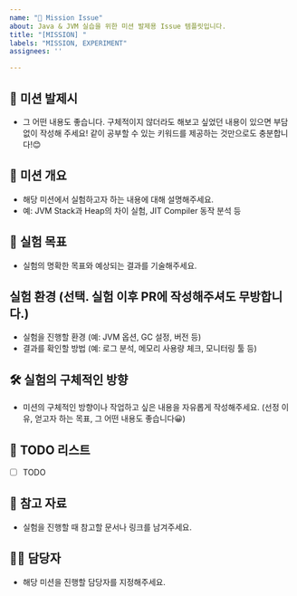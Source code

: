 ```yaml
---
name: "🎯 Mission Issue"
about: Java & JVM 실습을 위한 미션 발제용 Issue 템플릿입니다.
title: "[MISSION] "
labels: "MISSION, EXPERIMENT"
assignees: ''

---
```

## 📝 미션 발제시
- 그 어떤 내용도 좋습니다. 구체적이지 않더라도 해보고 싶었던 내용이 있으면 부담없이 작성해 주세요! 같이 공부할 수 있는 키워드를 제공하는 것만으로도 충분합니다!😊 

## 🎯 미션 개요
- 해당 미션에서 실험하고자 하는 내용에 대해 설명해주세요.  
- 예: JVM Stack과 Heap의 차이 실험, JIT Compiler 동작 분석 등

## 🔬 실험 목표
- 실험의 명확한 목표와 예상되는 결과를 기술해주세요.

## 실험 환경 (선택. 실험 이후 PR에 작성해주셔도 무방합니다.)
- 실험을 진행할 환경 (예: JVM 옵션, GC 설정, 버전 등)
- 결과를 확인할 방법 (예: 로그 분석, 메모리 사용량 체크, 모니터링 툴 등)

## 🛠 실험의 구체적인 방향
- 미션의 구체적인 방향이나 작업하고 싶은 내용을 자유롭게 작성해주세요. (선정 이유, 얻고자 하는 목표, 그 어떤 내용도 좋습니다😀)

## 📝 TODO 리스트
- [ ] TODO


## 📌 참고 자료
- 실험을 진행할 때 참고할 문서나 링크를 남겨주세요.  

## 👨‍💻 담당자
- 해당 미션을 진행할 담당자를 지정해주세요.  
